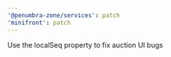 ```yaml
---
'@penumbra-zone/services': patch
'minifront': patch
---
```


Use the localSeq property to fix auction UI bugs
